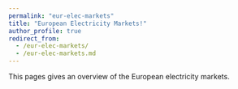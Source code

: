 ```yaml
---
permalink: "eur-elec-markets"
title: "European Electricity Markets!"
author_profile: true
redirect_from: 
  - /eur-elec-markets/
  - /eur-elec-markets.md
---
```


This pages gives an overview of the European electricity markets.
